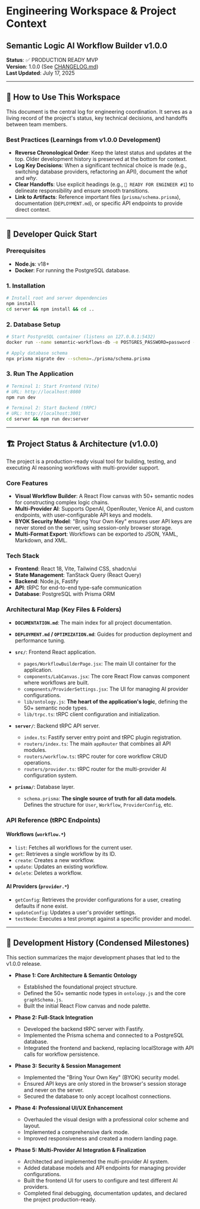 # Engineering Workspace & Project Context
## Semantic Logic AI Workflow Builder v1.0.0

**Status**: ✅ PRODUCTION READY MVP  
**Version**: 1.0.0 (See [CHANGELOG.md](./CHANGELOG.md))  
**Last Updated**: July 17, 2025

---

## 📖 How to Use This Workspace

This document is the central log for engineering coordination. It serves as a living record of the project's status, key technical decisions, and handoffs between team members.

### Best Practices (Learnings from v1.0.0 Development)
- **Reverse Chronological Order**: Keep the latest status and updates at the top. Older development history is preserved at the bottom for context.
- **Log Key Decisions**: When a significant technical choice is made (e.g., switching database providers, refactoring an API), document the *what* and *why*.
- **Clear Handoffs**: Use explicit headings (e.g., `🎯 READY FOR ENGINEER #1`) to delineate responsibility and ensure smooth transitions.
- **Link to Artifacts**: Reference important files (`prisma/schema.prisma`), documentation (`DEPLOYMENT.md`), or specific API endpoints to provide direct context.

---

## 🚀 Developer Quick Start

### Prerequisites
- **Node.js**: v18+
- **Docker**: For running the PostgreSQL database.

### 1. Installation
```bash
# Install root and server dependencies
npm install
cd server && npm install && cd ..
```

### 2. Database Setup
```bash
# Start PostgreSQL container (listens on 127.0.0.1:5432)
docker run --name semantic-workflows-db -e POSTGRES_PASSWORD=password -p 127.0.0.1:5432:5432 -d postgres

# Apply database schema
npx prisma migrate dev --schema=./prisma/schema.prisma
```

### 3. Run The Application
```bash
# Terminal 1: Start Frontend (Vite)
# URL: http://localhost:8080
npm run dev

# Terminal 2: Start Backend (tRPC)
# URL: http://localhost:3001
cd server && npm run dev:server
```

---

## 🏗️ Project Status & Architecture (v1.0.0)

The project is a production-ready visual tool for building, testing, and executing AI reasoning workflows with multi-provider support.

### Core Features
- **Visual Workflow Builder**: A React Flow canvas with 50+ semantic nodes for constructing complex logic chains.
- **Multi-Provider AI**: Supports OpenAI, OpenRouter, Venice AI, and custom endpoints, with user-configurable API keys and models.
- **BYOK Security Model**: "Bring Your Own Key" ensures user API keys are never stored on the server, using session-only browser storage.
- **Multi-Format Export**: Workflows can be exported to JSON, YAML, Markdown, and XML.

### Tech Stack
- **Frontend**: React 18, Vite, Tailwind CSS, shadcn/ui
- **State Management**: TanStack Query (React Query)
- **Backend**: Node.js, Fastify
- **API**: tRPC for end-to-end type-safe communication
- **Database**: PostgreSQL with Prisma ORM

### Architectural Map (Key Files & Folders)

- **`DOCUMENTATION.md`**: The main index for all project documentation.
- **`DEPLOYMENT.md` / `OPTIMIZATION.md`**: Guides for production deployment and performance tuning.

- **`src/`**: Frontend React application.
  - `pages/WorkflowBuilderPage.jsx`: The main UI container for the application.
  - `components/LabCanvas.jsx`: The core React Flow canvas component where workflows are built.
  - `components/ProviderSettings.jsx`: The UI for managing AI provider configurations.
  - `lib/ontology.js`: **The heart of the application's logic**, defining the 50+ semantic node types.
  - `lib/trpc.ts`: tRPC client configuration and initialization.

- **`server/`**: Backend tRPC API server.
  - `index.ts`: Fastify server entry point and tRPC plugin registration.
  - `routers/index.ts`: The main `appRouter` that combines all API modules.
  - `routers/workflow.ts`: tRPC router for core workflow CRUD operations.
  - `routers/provider.ts`: tRPC router for the multi-provider AI configuration system.

- **`prisma/`**: Database layer.
  - `schema.prisma`: **The single source of truth for all data models**. Defines the structure for `User`, `Workflow`, `ProviderConfig`, etc.

### API Reference (tRPC Endpoints)

#### Workflows (`workflow.*`)
- `list`: Fetches all workflows for the current user.
- `get`: Retrieves a single workflow by its ID.
- `create`: Creates a new workflow.
- `update`: Updates an existing workflow.
- `delete`: Deletes a workflow.

#### AI Providers (`provider.*`)
- `getConfig`: Retrieves the provider configurations for a user, creating defaults if none exist.
- `updateConfig`: Updates a user's provider settings.
- `testNode`: Executes a test prompt against a specific provider and model.

---

## 📜 Development History (Condensed Milestones)

This section summarizes the major development phases that led to the v1.0.0 release.

- **Phase 1: Core Architecture & Semantic Ontology**
  - Established the foundational project structure.
  - Defined the 50+ semantic node types in `ontology.js` and the core `graphSchema.js`.
  - Built the initial React Flow canvas and node palette.

- **Phase 2: Full-Stack Integration**
  - Developed the backend tRPC server with Fastify.
  - Implemented the Prisma schema and connected to a PostgreSQL database.
  - Integrated the frontend and backend, replacing localStorage with API calls for workflow persistence.

- **Phase 3: Security & Session Management**
  - Implemented the "Bring Your Own Key" (BYOK) security model.
  - Ensured API keys are only stored in the browser's session storage and never on the server.
  - Secured the database to only accept localhost connections.

- **Phase 4: Professional UI/UX Enhancement**
  - Overhauled the visual design with a professional color scheme and layout.
  - Implemented a comprehensive dark mode.
  - Improved responsiveness and created a modern landing page.

- **Phase 5: Multi-Provider AI Integration & Finalization**
  - Architected and implemented the multi-provider AI system.
  - Added database models and API endpoints for managing provider configurations.
  - Built the frontend UI for users to configure and test different AI providers.
  - Completed final debugging, documentation updates, and declared the project production-ready.